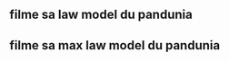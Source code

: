 
## filme sa law model du pandunia

[](https://www.youtube.com/watch?v=TgO8AwX4OCU)

## filme sa max law model du pandunia

[](https://www.youtube.com/watch?v=yfkQrdyfLcQ)

